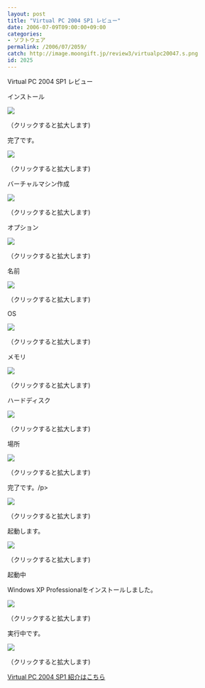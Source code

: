 ```yaml
---
layout: post
title: "Virtual PC 2004 SP1 レビュー"
date: 2006-07-09T09:00:00+09:00
categories:
- ソフトウェア
permalink: /2006/07/2059/
catch: http://image.moongift.jp/review3/virtualpc20047.s.png
id: 2025
---
```

Virtual PC 2004 SP1 レビュー  
<!--more-->

インストール

  

[![](http://image.moongift.jp/review3/virtualpc20041.s.png)](http://image.moongift.jp/review3/virtualpc20041.png)  
  
（クリックすると拡大します)

  

完了です。

  

[![](http://image.moongift.jp/review3/virtualpc20042.s.png)](http://image.moongift.jp/review3/virtualpc20042.png)  
  
（クリックすると拡大します)

  

バーチャルマシン作成

  

[![](http://image.moongift.jp/review3/virtualpc20043.s.png)](http://image.moongift.jp/review3/virtualpc20043.png)  
  
（クリックすると拡大します)

  

オプション

  

[![](http://image.moongift.jp/review3/virtualpc20044.s.png)](http://image.moongift.jp/review3/virtualpc20044.png)  
  
（クリックすると拡大します)

  

名前

  

[![](http://image.moongift.jp/review3/virtualpc20045.s.png)](http://image.moongift.jp/review3/virtualpc20045.png)  
  
（クリックすると拡大します)

  

OS

  

[![](http://image.moongift.jp/review3/virtualpc20046.s.png)](http://image.moongift.jp/review3/virtualpc20046.png)  
  
（クリックすると拡大します)

  

メモリ

  

[![](http://image.moongift.jp/review3/virtualpc20047.s.png)](http://image.moongift.jp/review3/virtualpc20047.png)  
  
（クリックすると拡大します)

  

ハードディスク

  

[![](http://image.moongift.jp/review3/virtualpc20048.s.png)](http://image.moongift.jp/review3/virtualpc20048.png)  
  
（クリックすると拡大します)

  

場所

  

[![](http://image.moongift.jp/review3/virtualpc20049.s.png)](http://image.moongift.jp/review3/virtualpc20049.png)  
  
（クリックすると拡大します)

  

完了です。/p\>

[![](http://image.moongift.jp/review3/virtualpc200410.s.png)](http://image.moongift.jp/review3/virtualpc200410.png)  
  
（クリックすると拡大します)

  

起動します。

  

[![](http://image.moongift.jp/review3/virtualpc200411.s.png)](http://image.moongift.jp/review3/virtualpc200411.png)  
  
（クリックすると拡大します)

  

起動中

  

Windows XP Professionalをインストールしました。

  

[![](http://image.moongift.jp/review3/virtualpc200412.s.png)](http://image.moongift.jp/review3/virtualpc200412.png)  
  
（クリックすると拡大します)

  

実行中です。

  

[![](http://image.moongift.jp/review3/virtualpc200413.s.png)](http://image.moongift.jp/review3/virtualpc200413.png)  
  
（クリックすると拡大します)

  

[Virtual PC 2004 SP1 紹介はこちら](http://fw.moongift.jp/intro/i-2058.html)

